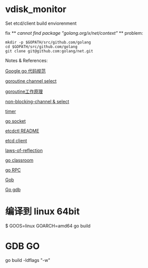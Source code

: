 # vdisk_monitor

Set etcd/client build enviorenment

fix ** *cannot find package "golang.org/x/net/context"* ** problem:
```
mkdir -p $GOPATH/src/github.com/golang
cd $GOPATH/src/github.com/golang
git clone git@github.com:golang/net.git
```
Notes & References:

[Google go 代码规范](https://github.com/golang/go/wiki/CodeReviewComments)

[goroutine channel select](https://github.com/astaxie/build-web-application-with-golang/blob/master/zh/02.7.md)

[goroutine工作原理](https://www.zhihu.com/question/20862617)

[non-blocking-channel & select](https://gobyexample.com/non-blocking-channel-operations)

[timer](https://gobyexample.com/timers)

[go socket](http://blog.csdn.net/ahlxt123/article/details/47320161)

[etcdctl README](https://github.com/coreos/etcd/blob/master/etcdctl/READMEv2.md)

[etcd client](https://github.com/coreos/etcd/tree/master/client)

[laws-of-reflection](https://blog.golang.org/laws-of-reflection)

[go classroom](https://www.kancloud.cn/digest/batu-go/153540)

[go RPC](https://github.com/astaxie/build-web-application-with-golang/blob/master/zh/8.4.md)

[Gob](https://mikespook.com/2011/03/%E3%80%90%E7%BF%BB%E8%AF%91%E3%80%91gob-%E7%9A%84%E6%95%B0%E6%8D%AE/)

[Go gdb](http://blog.studygolang.com/2012/12/gdb%E8%B0%83%E8%AF%95go%E7%A8%8B%E5%BA%8F/)


# 编译到 linux 64bit
$ GOOS=linux GOARCH=amd64 go build

# GDB GO
go build -ldflags "-w"

